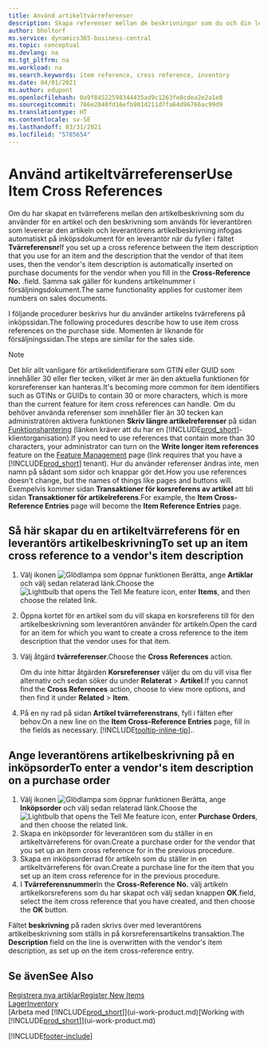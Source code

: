 ```yaml
---
title: Använd artikeltvärreferenser
description: Skapa referenser mellan de beskrivningar som du och din leverantör använder för en artikel så att du kan infoga leverantörens artikelbeskrivning på inköpsdokument.
author: bholtorf
ms.service: dynamics365-business-central
ms.topic: conceptual
ms.devlang: na
ms.tgt_pltfrm: na
ms.workload: na
ms.search.keywords: item reference, cross reference, inventory
ms.date: 04/01/2021
ms.author: edupont
ms.openlocfilehash: 0a9f84522598344435ad9c1263fe8cdea2e2a1e0
ms.sourcegitcommit: 766e2840fd16efb901d211d7fa64d96766ac99d9
ms.translationtype: HT
ms.contentlocale: sv-SE
ms.lasthandoff: 03/31/2021
ms.locfileid: "5785654"
---
```

# <a name="use-item-cross-references"></a><span data-ttu-id="5d8f9-103">Använd artikeltvärreferenser</span><span class="sxs-lookup"><span data-stu-id="5d8f9-103">Use Item Cross References</span></span>
<span data-ttu-id="5d8f9-104">Om du har skapat en tvärreferens mellan den artikelbeskrivning som du använder för en artikel och den beskrivning som används för leverantören som levererar den artikeln och leverantörens artikelbeskrivning infogas automatiskt på inköpsdokument för en leverantör när du fyller i fältet **Tvärreferensnr**</span><span class="sxs-lookup"><span data-stu-id="5d8f9-104">If you set up a cross reference between the item description that you use for an item and the description that the vendor of that item uses, then the vendor's item description is automatically inserted on purchase documents for the vendor when you fill in the **Cross-Reference No.**</span></span> <span data-ttu-id="5d8f9-105">.</span><span class="sxs-lookup"><span data-stu-id="5d8f9-105">field.</span></span> <span data-ttu-id="5d8f9-106">Samma sak gäller för kundens artikelnummer i försäljningsdokument.</span><span class="sxs-lookup"><span data-stu-id="5d8f9-106">The same functionality applies for customer item numbers on sales documents.</span></span>

<span data-ttu-id="5d8f9-107">I följande procedurer beskrivs hur du använder artikelns tvärreferens på inköpssidan.</span><span class="sxs-lookup"><span data-stu-id="5d8f9-107">The following procedures describe how to use item cross references on the purchase side.</span></span> <span data-ttu-id="5d8f9-108">Momenten är liknande för försäljningssidan.</span><span class="sxs-lookup"><span data-stu-id="5d8f9-108">The steps are similar for the sales side.</span></span>

> [!NOTE]
> <span data-ttu-id="5d8f9-109">Det blir allt vanligare för artikelidentifierare som GTIN eller GUID som innehåller 30 eller fler tecken, vilket är mer än den aktuella funktionen för korsreferenser kan hanteras.</span><span class="sxs-lookup"><span data-stu-id="5d8f9-109">It's becoming more common for item identifiers such as GTINs or GUIDs to contain 30 or more characters, which is more than the current feature for item cross references can handle.</span></span> <span data-ttu-id="5d8f9-110">Om du behöver använda referenser som innehåller fler än 30 tecken kan administratören aktivera funktionen **Skriv längre artikelreferenser** på sidan [Funktionshantering](https://businesscentral.dynamics.com/?page=2610) (länken kräver att du har en [!INCLUDE[prod_short](includes/prod_short.md)]-klientorganisation).</span><span class="sxs-lookup"><span data-stu-id="5d8f9-110">If you need to use references that contain more than 30 characters, your administrator can turn on the **Write longer item references** feature on the [Feature Management](https://businesscentral.dynamics.com/?page=2610) page (link requires that you have a [!INCLUDE[prod_short](includes/prod_short.md)] tenant).</span></span> <span data-ttu-id="5d8f9-111">Hur du använder referenser ändras inte, men namn på sådant som sidor och knappar gör det.</span><span class="sxs-lookup"><span data-stu-id="5d8f9-111">How you use references doesn't change, but the names of things like pages and buttons will.</span></span> <span data-ttu-id="5d8f9-112">Exempelvis kommer sidan **Transaktioner för korsreferens av artikel** att bli sidan **Transaktioner för artikelreferens**.</span><span class="sxs-lookup"><span data-stu-id="5d8f9-112">For example, the **Item Cross-Reference Entries** page will become the **Item Reference Entries** page.</span></span>

## <a name="to-set-up-an-item-cross-reference-to-a-vendors-item-description"></a><span data-ttu-id="5d8f9-113">Så här skapar du en artikeltvärreferens för en leverantörs artikelbeskrivning</span><span class="sxs-lookup"><span data-stu-id="5d8f9-113">To set up an item cross reference to a vendor's item description</span></span>

1. <span data-ttu-id="5d8f9-114">Välj ikonen ![Glödlampa som öppnar funktionen Berätta](media/ui-search/search_small.png "Berätta vad du vill göra"), ange **Artiklar** och välj sedan relaterad länk.</span><span class="sxs-lookup"><span data-stu-id="5d8f9-114">Choose the ![Lightbulb that opens the Tell Me feature](media/ui-search/search_small.png "Tell me what you want to do") icon, enter **Items**, and then choose the related link.</span></span>
2. <span data-ttu-id="5d8f9-115">Öppna kortet för en artikel som du vill skapa en korsreferens till för den artikelbeskrivning som leverantören använder för artikeln.</span><span class="sxs-lookup"><span data-stu-id="5d8f9-115">Open the card for an item for which you want to create a cross reference to the item description that the vendor uses for that item.</span></span>
3. <span data-ttu-id="5d8f9-116">Välj åtgärd **tvärreferenser**.</span><span class="sxs-lookup"><span data-stu-id="5d8f9-116">Choose the **Cross References** action.</span></span>

     <span data-ttu-id="5d8f9-117">Om du inte hittar åtgärden **Korsreferenser** väljer du om du vill visa fler alternativ och sedan söker du under **Relaterat** > **Artikel**.</span><span class="sxs-lookup"><span data-stu-id="5d8f9-117">If you cannot find the **Cross References** action, choose to view more options, and then find it under **Related** > **Item**.</span></span>
  
4. <span data-ttu-id="5d8f9-118">På en ny rad på sidan **Artikel tvärreferenstrans**, fyll i fälten efter behov.</span><span class="sxs-lookup"><span data-stu-id="5d8f9-118">On a new line on the **Item Cross-Reference Entries** page, fill in the fields as necessary.</span></span> [!INCLUDE[tooltip-inline-tip](includes/tooltip-inline-tip_md.md)]<span data-ttu-id="5d8f9-119">.</span><span class="sxs-lookup"><span data-stu-id="5d8f9-119">.</span></span>

## <a name="to-enter-a-vendors-item-description-on-a-purchase-order"></a><span data-ttu-id="5d8f9-120">Ange leverantörens artikelbeskrivning på en inköpsorder</span><span class="sxs-lookup"><span data-stu-id="5d8f9-120">To enter a vendor's item description on a purchase order</span></span>

1. <span data-ttu-id="5d8f9-121">Välj ikonen ![Glödlampa som öppnar funktionen Berätta](media/ui-search/search_small.png "Berätta vad du vill göra"), ange **Inköpsorder** och välj sedan relaterad länk.</span><span class="sxs-lookup"><span data-stu-id="5d8f9-121">Choose the ![Lightbulb that opens the Tell Me feature](media/ui-search/search_small.png "Tell me what you want to do") icon, enter **Purchase Orders**, and then choose the related link.</span></span>
2. <span data-ttu-id="5d8f9-122">Skapa en inköpsorder för leverantören som du ställer in en artikeltvärreferens för ovan.</span><span class="sxs-lookup"><span data-stu-id="5d8f9-122">Create a purchase order for the vendor that you set up an item cross reference for in the previous procedure.</span></span>
3. <span data-ttu-id="5d8f9-123">Skapa en inköpsorderrad för artikeln som du ställer in en artikeltvärreferens för ovan.</span><span class="sxs-lookup"><span data-stu-id="5d8f9-123">Create a purchase line for the item that you set up an item cross reference for in the previous procedure.</span></span>
4. <span data-ttu-id="5d8f9-124">I **Tvärreferensnummer**</span><span class="sxs-lookup"><span data-stu-id="5d8f9-124">In the **Cross-Reference No.**</span></span> <span data-ttu-id="5d8f9-125">välj artikeln artikelkorsreferens som du har skapat och välj sedan knappen **OK**.</span><span class="sxs-lookup"><span data-stu-id="5d8f9-125">field, select the item cross reference that you have created, and then choose the **OK** button.</span></span>

<span data-ttu-id="5d8f9-126">Fältet **beskrivning** på raden skrivs över med leverantörens artikelbeskrivning som ställs in på korsreferensartikelns transaktion.</span><span class="sxs-lookup"><span data-stu-id="5d8f9-126">The **Description** field on the line is overwritten with the vendor's item description, as set up on the item cross-reference entry.</span></span>

## <a name="see-also"></a><span data-ttu-id="5d8f9-127">Se även</span><span class="sxs-lookup"><span data-stu-id="5d8f9-127">See Also</span></span>
[<span data-ttu-id="5d8f9-128">Registrera nya artiklar</span><span class="sxs-lookup"><span data-stu-id="5d8f9-128">Register New Items</span></span>](inventory-how-register-new-items.md)  
[<span data-ttu-id="5d8f9-129">Lager</span><span class="sxs-lookup"><span data-stu-id="5d8f9-129">Inventory</span></span>](inventory-manage-inventory.md)  
<span data-ttu-id="5d8f9-130">[Arbeta med [!INCLUDE[prod_short](includes/prod_short.md)]](ui-work-product.md)</span><span class="sxs-lookup"><span data-stu-id="5d8f9-130">[Working with [!INCLUDE[prod_short](includes/prod_short.md)]](ui-work-product.md)</span></span>


[!INCLUDE[footer-include](includes/footer-banner.md)]